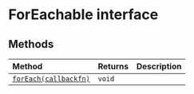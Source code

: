 # ForEachable interface













## Methods

| Method	   |  Returns	| Description|
|:-------------|:-------|:-----------|
|[`forEach(callbackfn)`](foreach-i8xi9.md)      | `void` |  |



